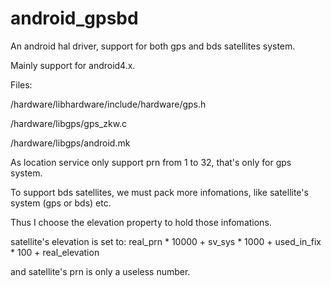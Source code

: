 # android_gpsbd
An android hal driver, support for both gps and bds satellites system.

Mainly support for android4.x.

Files:

/hardware/libhardware/include/hardware/gps.h

/hardware/libgps/gps_zkw.c

/hardware/libgps/android.mk

As location service only support prn from 1 to 32, that's only for gps system. 

To support bds satellites, we must pack more infomations, like satellite's system (gps or bds) etc.

Thus I choose the elevation property to hold those infomations.

satellite's elevation is set to: real_prn * 10000 + sv_sys * 1000 + used_in_fix * 100 + real_elevation

and satellite's prn is only a useless number.
